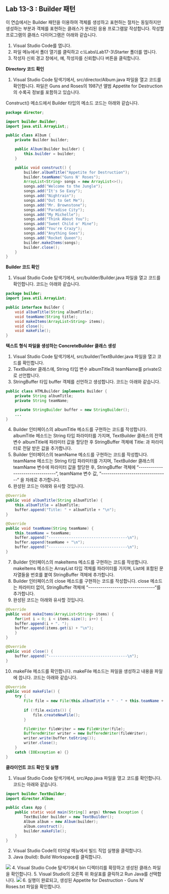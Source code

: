## Lab 13-3 : Builder 패턴
이 연습에서는 Builder 패턴을 이용하여 객체를 생성하고 표현하는 절차는 동일하지만 생성하는 부분과 객체를 표현하는 클래스가 분리된 응용 프로그램알 작성합니다. 작성할 프로그램의 클래스 다이어그램은 아래와 같습니다.

1. Visual Studio Code를 엽니다.
2. 파일 메뉴에서 폴더 열기를 클릭하고 c:\Labs\Lab17-3\Starter 폴더를 엽니다.
3. 작성자 신뢰 경고 창에서, 예, 작성자를 신뢰합니다 버튼을 클릭합니다.

**Directory 코드 확인**
1. Visual Studio Code 탐색기에서, src/director/Album.java 파일을 열고 코드를 확인합니다. 파일은 Guns and Roses의 1987년 앨범 Appetite for Destruction의 수록곡 정보를 포함하고 있습니다. 

Construct() 메소드에서 Builder 타입의 메소드 코드는 아래와 같습니다.

```java
package director;

import builder.Builder;
import java.util.ArrayList;;

public class Album {
    private Builder builder;

    public Album(Builder builder) {
        this.builder = builder;
    }

    public void construct() {
        builder.albumTitle("Appetite for Destruction");
        builder.teamName("Guns N' Roses");
        ArrayList<String> songs = new ArrayList<>();
        songs.add("Welcome to the Jungle");
        songs.add("It's So Easy");
        songs.add("Nightrain");
        songs.add("Out to Get Me");
        songs.add("Mr. Brownstone");
        songs.add("Paradise City");
        songs.add("My Michelle");
        songs.add("Think About You");
        songs.add("Sweet Child o' Mine");
        songs.add("You're Crazy");
        songs.add("Anything Goes");
        songs.add("Rocket Queen");
        builder.makeItems(songs);
        builder.close();    
    }
}
```

**Builder 코드 확인**
1. Visual Studio Code 탐색기에서, src/builder/Builder.java 파일을 열고 코드를 확인합니다. 코드는 아래와 같습니다.
```java
package builder;
import java.util.ArrayList;

public interface Builder {
    void albumTitle(String albumTitle);
    void teamName(String title);
    void makeItems(ArrayList<String> items);
    void close();
    void makeFile();
}
```

**텍스트 형식 파일을 생성하는 ConcreteBuilder 클래스 생성**

1. Visual Studio Code 탐색기에서, src/builder/TextBuilder.java 파일을 열고 코드를 확인합니다. 
2. TextBuilder 클래스에, String 타입 변수 albumTitle과 teamName를 private으로 선언합니다.
3. StringBuffer 타입 buffer 객체를 선언하고 생성합니다. 코드는 아래와 같습니다.

```java
public class HTMLBuilder implements Builder {
    private String albumTitle;
    private String teamName;

    private StringBuilder buffer = new StringBuilder();
    ...
}
```
4. Builder 인터페이스의 albumTitle 메소드를 구현하는 코드를 작성합니다. albumTitle 메소드는 String 타입 파라미터를 가지며, TextBuilder 클래스의 전역 변수 albumTitle에 파라미터 값을 할당한 후 StringBuffer 객체에 Title: 과 파라미터로 전달 받은 값을 추가합니다.
5. Builder 인터페이스의 teamName 메소드를 구현하는 코드를 작성합니다. teamName 메소드는 String 타입 파라미터를 가지며, TextBuilder 클래스의 teamName 변수에 파라미터 값을 할당한 후, StringBuffer 객체에 “---------------------------------“, teamName 변수 값, “---------------------------------“ 을 차례로 추가합니다.
6. 완성된 코드는 아래와 유사할 것입니다.

```java
@Override
public void albumTitle(String albumTitle) {
    this.albumTitle = albumTitle;
    buffer.append("Title: " + albumTitle + "\n");
}

@Override
public void teamName(String teamName) {
    this.teamName = teamName;
    buffer.append("-----------------------------------\n");
    buffer.append(teamName + "\n");
    buffer.append("-----------------------------------\n");
}
```
7. Builder 인터페이스의 makeItems 메소드를 구현하는 코드를 작성합니다. makeItems 메소드는 ArrayList<String> 타입 객체를 파라미터를 가지며, List에 포함된 문자열들을 번호를 붙여 StringBuffer 객체에 추가합니다.
8. Builder 인터페이스의 close 메소드를 구현하는 코드를 작성합니다. close 메소드는 파라미터 없이, StringBuffer 객체에 “---------------------------------“를 추가합니다.
9. 완성된 코드는 아래와 유사할 것입니다.

```java
@Override
public void makeItems(ArrayList<String> items) {
    for(int i = 0; i < items.size(); i++) {
    buffer.append(i + ". ");
    buffer.append(items.get(i) + "\n");
    }
}

@Override
public void close() {
    buffer.append("-----------------------------------\n");
}
```

10. makeFile 메소드를 확인합니다. makeFile 메소드는 파일을 생성하고 내용을 파일에 씁니다. 코드는 아래와 같습니다.
```java
@Override
public void makeFile() {
    try {
        File file = new File(this.albumTitle + " - " + this.teamName + ".txt");
        
        if (!file.exists()) {
            file.createNewFile();
        }

        FileWriter fileWriter = new FileWriter(file);
        BufferedWriter writer = new BufferedWriter(fileWriter);
        writer.write(buffer.toString());
        writer.close();
    }
    catch (IOException e) {}
}
```

**클라이언트 코드 확인 및 실행**
1. Visual Studio Code 탐색기에서, src/App.java 파일을 열고 코드를 확인합니다. 코드는 아래와 같습니다.
```java
import builder.TextBuilder;
import director.Album;

public class App {
    public static void main(String[] args) throws Exception {
        TextBuilder builder = new TextBuilder();
        Album album = new Album(builder);
        album.construct();
        builder.makeFile();
    }
}
```
2. Visual Studio Code의 터미널 메뉴에서 빌드 직업 실행을 클릭합니다.
3. Java (build): Build Workspace를 클릭합니다.  
<img src="../images/image09.png" />
4. Visual Studio Code 탐색기에서 bin 디렉터리를 확장하고 생성된 클래스 파일을 확인합니다.
5. Visual Studio의 오른쪽 위 화살표를 클릭하고 Run Java를 선택합니다.  
<img src="../images/image10.png" />
6. 실행이 완료되고, 생성된 Appetite for Destruction - Guns N' Roses.txt 파일을 확인합니다.
